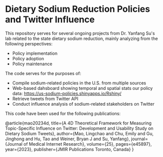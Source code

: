# Dietary Sodium Reduction Policies and Twitter Influence

This repository serves for several ongoing projects from Dr. Yanfang Su's lab related to the state dietary sodium reduction, mainly analyzing from the following perspectives:
* Policy implementation 
* Policy adoption 
* Policy maintenance 

The code serves for the purposes of:
- Compile sodium-related policies in the U.S. from multiple sources
- Web-based dahsboard showing temporal and spatial stats our policy data: https://us-sodium-policies.shinyapps.io/Rshiny/
- Retrieve tweets from Twitter API  
- Conduct influence analysis of sodium-related stakeholders on Twitter

This code have been used for the following publications:

@article{mao20234d,
  title={A 4D Theoretical Framework for Measuring Topic-Specific Influence on Twitter: Development and Usability Study on Dietary Sodium Tweets},
  author={Mao, Lingchao and Chu, Emily and Gu, Jinghong and Hu, Tao and Weiner, Bryan J and Su, Yanfang},
  journal={Journal of Medical Internet Research},
  volume={25},
  pages={e45897},
  year={2023},
  publisher={JMIR Publications Toronto, Canada}
}